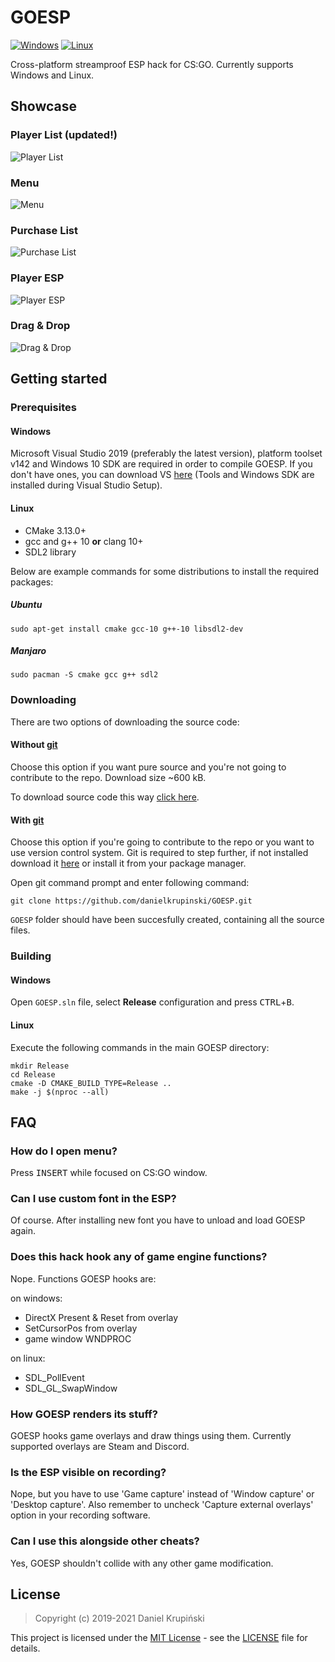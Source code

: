 # GOESP
[![Windows](https://github.com/danielkrupinski/GOESP/workflows/Windows/badge.svg?branch=master&event=push)](https://github.com/danielkrupinski/GOESP/actions?query=workflow%3AWindows) [![Linux](https://github.com/danielkrupinski/GOESP/workflows/Linux/badge.svg?branch=master&event=push)](https://github.com/danielkrupinski/GOESP/actions?query=workflow%3ALinux)

Cross-platform streamproof ESP hack for CS:GO. Currently supports Windows and Linux.

## Showcase

### Player List (updated!)

![Player List](https://i.imgur.com/Hvc4Olk.png)

### Menu

![Menu](https://i.imgur.com/eJ1oDaL.png)

### Purchase List

![Purchase List](https://i.imgur.com/58VLB8a.png)

### Player ESP

![Player ESP](https://i.imgur.com/l4cOW0c.png)

### Drag & Drop

![Drag & Drop](https://i.imgur.com/yDhV2eQ.gif)

## Getting started

### Prerequisites

#### Windows
Microsoft Visual Studio 2019 (preferably the latest version), platform toolset v142 and Windows 10 SDK are required in order to compile GOESP. If you don't have ones, you can download VS [here](https://visualstudio.microsoft.com/) (Tools and Windows SDK are installed during Visual Studio Setup).

#### Linux
-   CMake 3.13.0+
-   gcc and g++ 10 **or** clang 10+
-   SDL2 library

Below are example commands for some distributions to install the required packages:
##### Ubuntu
    sudo apt-get install cmake gcc-10 g++-10 libsdl2-dev
##### Manjaro
    sudo pacman -S cmake gcc g++ sdl2

<!--

#### macOS

    brew install gcc sdl2

-->

### Downloading
There are two options of downloading the source code:

#### Without [git](https://git-scm.com)

Choose this option if you want pure source and you're not going to contribute to the repo. Download size ~600 kB.

To download source code this way [click here](https://github.com/danielkrupinski/GOESP/archive/master.zip).

#### With [git](https://git-scm.com)

Choose this option if you're going to contribute to the repo or you want to use version control system. Git is required to step further, if not installed download it [here](https://git-scm.com) or install it from your package manager.

Open git command prompt and enter following command:

    git clone https://github.com/danielkrupinski/GOESP.git

`GOESP` folder should have been succesfully created, containing all the source files.

### Building

#### Windows
Open `GOESP.sln` file, select **Release** configuration and press <kbd>CTRL</kbd>+<kbd>B</kbd>.

#### Linux
Execute the following commands in the main GOESP directory:

    mkdir Release
    cd Release
    cmake -D CMAKE_BUILD_TYPE=Release ..
    make -j $(nproc --all)

## FAQ

### How do I open menu?
Press <kbd>INSERT</kbd> while focused on CS:GO window.

### Can I use custom font in the ESP?
Of course. After installing new font you have to unload and load GOESP again.

### Does this hack hook any of game engine functions?
Nope. Functions GOESP hooks are:

on windows:
-   DirectX Present & Reset from overlay
-   SetCursorPos from overlay
-   game window WNDPROC

on linux:
-   SDL_PollEvent
-   SDL_GL_SwapWindow

### How GOESP renders its stuff?
GOESP hooks game overlays and draw things using them. Currently supported overlays are Steam and Discord.

### Is the ESP visible on recording?
Nope, but you have to use 'Game capture' instead of 'Window capture' or 'Desktop capture'. Also remember to uncheck 'Capture external overlays' option in your recording software.

### Can I use this alongside other cheats?
Yes, GOESP shouldn't collide with any other game modification.

## License

> Copyright (c) 2019-2021 Daniel Krupiński

This project is licensed under the [MIT License](https://opensource.org/licenses/mit-license.php) - see the [LICENSE](LICENSE) file for details.
